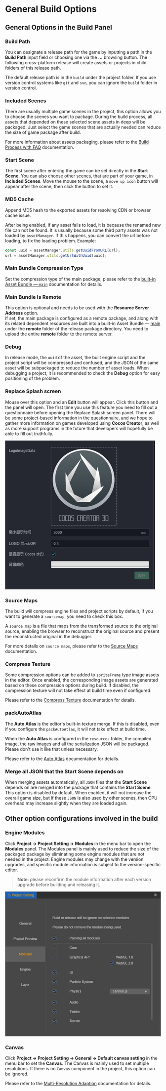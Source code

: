 # General Build Options

## General Options in the Build Panel

### Build Path

You can designate a release path for the game by inputting a path in the **Build Path** input field or choosing one via the **...** browsing button. The following cross-platform release will create assets or projects in child folders of this release path.

The default release path is in the `build` under the project folder. If you use version control systems like `git` and `svn`, you can ignore the `build` folder in version control.

### Included Scenes

There are usually multiple game scenes in the project, this option allows you to choose the scenes you want to package. During the build process, all assets that depended on these selected scene assets in deep will be packaged. Just select the game scenes that are actually needed can reduce the size of game package after build.

For more information about assets packaging, please refer to the [Build Process with FAQ](./build-guide) documentation.

### Start Scene

The first scene after entering the game can be set directly in the **Start Scene**. You can also choose other scenes, that are part of your game, in **Included Scenes**. Move the mouse to the scene, a `move up icon` button will appear after the scene, then click the button to set it.

### MD5 Cache

Append MD5 hash to the exported assets for resolving CDN or browser cache issue.

After being enabled, if any asset fails to load, it is because the renamed new file can not be found. It is usually because some third party assets was not loaded by `assetManager`. If this happens, you can convert the url before loading, to fix the loading problem. Example:

```typescript
const uuid = assetManager.utils.getUuidFromURL(url);
url = assetManager.utils.getUrlWithUuid(uuid);
```

### Main Bundle Compression Type

Set the compression type of the main package, please refer to the [built-in Asset Bundle — `main`](../../asset/bundle.md#The-built-in-Asset-Bundle) documentation for details.

### Main Bundle Is Remote

This option is optional and needs to be used with the **Resource Server Address** option.<br>
If set, the main package is configured as a remote package, and along with its related dependent resources are built into a built-in Asset Bundle — [main](../../asset/bundle.md#the-built-in-asset-bundle) under the **remote** folder of the release package directory. You need to upload the entire **remote** folder to the remote server.

### Debug

In release mode, the `uuid` of the asset, the built engine script and the project script will be compressed and confused, and the JSON of the same asset will be subpackaged to reduce the number of asset loads. When debugging a project, it is recommended to check the **Debug** option for easy positioning of the problem.

### Replace Splash screen

Mouse over this option and an **Edit** button will appear. Click this button and the panel will open. The first time you use this feature you need to fill out a questionnaire before opening the Replace Splash screen panel. There will be some project-based information in the questionnaire, and we hope to gather more information on games developed using **Cocos Creator**, as well as more support programs in the future that developers will hopefully be able to fill out truthfully.

![](build-options/splash-setting.jpg)

### Source Maps

The build will compress engine files and project scripts by default, if you want to generate a `sourcemap`, you need to check this box.

A `source map` is a file that maps from the transformed source to the original source, enabling the browser to reconstruct the original source and present the reconstructed original in the debugger.

For more details on `source maps`, please refer to the [Source Maps](https://developer.mozilla.org/en-US/docs/Tools/Debugger/How_to/Use_a_source_map) documentation.

### Compress Texture

Some compression options can be added to `spriteFrame` type image assets in the editor. Once enabled, the corresponding image assets are generated based on these compression options during build. If disabled, the compression texture will not take effect at build time even if configured.

Please refer to the [Compress Texture](../../asset/compress-texture.md) documentation for details.

### packAutoAtlas

The **Auto Atlas** is the editor's built-in texture merge. If this is disabled, even if you configure the `packAutoAtlas`, it will not take effect at build time.

When the **Auto Atlas** is configured in the `resources` folder, the compiled image, the raw images and all the serialization JSON will be packaged. Please don't use it like that unless necessary.

Please refer to the [Auto Atlas](../../asset/auto-atlas.md) documentation for details.

<!-- ### 内联所有 SpriteFrame
自动合并资源时，将所有 SpriteFrame 与被依赖的资源合并到同一个包中。建议网页平台开启，启用后会略微增大总包体，多消耗一点点网络流量，但是能显著减少网络请求数量。建议原生平台关闭，因为会增大热更新时的体积。 -->

### Merge all JSON that the Start Scene depends on

When merging assets automatically, all `JSON` files that the **Start Scene** depends on are merged into the package that contains the **Start Scene**. This option is disabled by default. When enabled, it will not increase the overall game size, but if these `JSON` is also used by other scenes, then CPU overhead may increase slightly when they are loaded again.

## Other option configurations involved in the build

### Engine Modules

Click **Project -> Project Setting -> Modules** in the menu bar to open the **Modules** panel. The Modules panel is mainly used to reduce the size of the packaged package by eliminating some engine modules that are not needed in the project. Engine modules may change with the version upgrades, and specific module information is subject to the version-specific editor.

> **Note**: please reconfirm the module information after each version upgrade before building and releasing it.

![](build-options/engine-excludes.jpg)

### Canvas

Click **Project -> Project Setting -> General -> Default canvas setting** in the menu bar to set the **Canvas**. The Canvas is mainly used to set multiple resolutions. If there is no `Canvas` component in the project, this option can be ignored.

Please refer to the [Multi-Resolution Adaption](../../ui-system/components/engine/multi-resolution.md) documentation for details.

